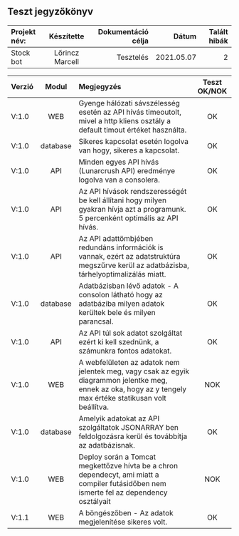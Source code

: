 ## Teszt jegyzőkönyv



| Projekt név:    | Készítette   | Dokumentáció célja | Dátum|Talált hibák|
| :-------- | :-------: | ----:  | ----:  |---:|
| Stock bot | Lőrincz Marcell | Tesztelés  | 2021.05.07 |2


| Verzió    | Modul | Megjegyzés | Teszt OK/NOK |
| :-------- | :-------: | :----  | :----:   |
|V:1.0|WEB| Gyenge hálózati sávszélesség esetén az API hívás timeoutolt, mivel a http kliens osztály a default timout értéket használta.|OK|
|V:1.0|database|Sikeres kapcsolat esetén logolva van hogy, sikeres a kapcsolat.|OK|
|V:1.0|API|Minden egyes API hívás (Lunarcrush API) eredménye logolva van a consolera. |OK|
|V:1.0|API|Az API hívások rendszerességét be kell állítani hogy milyen gyakran hívja azt a programunk. 5 percenként optimális az API hívás.|OK|
|V:1.0|API|Az API adattömbjében redundáns információk is vannak, ezért az adatstruktúra megszűrve kerül az adatbázisba, tárhelyoptimalizálás miatt.| OK |
|V:1.0|database|Adatbázisban lévő adatok - A consolon látható hogy az adatbáziba milyen adatok kerültek bele és milyen parancsal. |OK|
|V:1.0|API|Az API túl sok adatot szolgáltat ezért ki kell szednünk, a számunkra fontos adatokat.| OK |
|V:1.0|WEB| A webfelületen az adatok nem jelentek meg, vagy csak az egyik diagrammon jelentke meg, ennek az oka, hogy az y tengely max értéke statikusan volt beállítva.|NOK|
|V:1.0|database|Amelyik adatokat az API szolgáltatok JSONARRAY ben feldolgozásra kerül és továbbítja az adatbázisnak.|OK|
|V:1.0|WEB |Deploy során a Tomcat megkettőzve hívta be a chron dependecyt, ami miatt a compiler futásidőben nem ismerte fel az dependency osztályait|NOK|
|V:1.1|WEB|A böngészőben - Az adatok megjelenítése sikeres volt.|OK|


 
 

 





